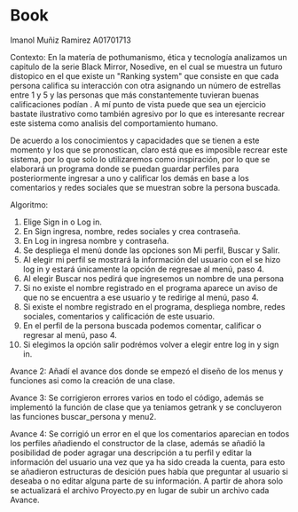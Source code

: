 # Book

Imanol Muñiz Ramirez A01701713

Contexto:
En la matería de pothumanismo, ética y tecnología analizamos un capitulo de la serie Black Mirror, Nosedive, en el cual se muestra un futuro distopico en el que existe un "Ranking system" que consiste en que cada persona califica su interacción con otra asignando un número de estrellas entre 1 y 5 y las personas que más constantemente tuvieran buenas calificaciones podían . A mí punto de vista puede que sea un ejercicio bastate ilustrativo como también agresivo por lo que es interesante recrear este sistema como analisis del comportamiento humano.

De acuerdo a los conocimientos y capacidades que se tienen a este momento y los que se pronostican, claro está que es imposible recrear este sistema, por lo que solo lo utilizaremos como inspiración, por lo que se elaborará un programa donde se puedan guardar perfiles para posteriormente ingresar a uno y calificar los demás en base a los comentarios y redes sociales que se muestran sobre la persona buscada. 

Algoritmo:

1. Elige Sign in o Log in.
2. En Sign ingresa, nombre, redes sociales y crea contraseña.
3. En Log in ingresa nombre y contraseña.
4. Se despliega el menú donde las opciones son Mi perfil, Buscar y Salir.
5. Al elegir mi perfil se mostrará la información del usuario con el se hizo log in y estará únicamente la opción de regresae al menú, paso 4.
6. Al elegir Buscar nos pedirá que ingresemos un nombre de una persona
7. Si no existe el nombre registrado en el programa aparece un aviso de que no se encuentra a ese usuario y te redirige al menú, paso 4.
8. Si existe el nombre registrado en el programa, despliega nombre, redes sociales, comentarios y calificación de este usuario.
9. En el perfil de la persona buscada podemos comentar, calificar o regresar al menú, paso 4.
10. Si elegimos la opción salir podrémos volver a elegir entre log in y sign in.  

Avance 2: Añadí el avance dos donde se empezó el diseño de los menus y funciones asi como la creación de una clase.

Avance 3: Se corrigieron errores varios en todo el código, además se implementó la función de clase que ya teniamos getrank y se concluyeron las funciones buscar_persona y menu2. 

Avance 4: Se corrigió un error en el que los comentarios aparecian en todos los perfiles añadiendo el constructor de la clase, además se añadió la posibilidad de poder agragar una descripción a tu perfil y editar la información del usuario una vez que ya ha sido creada la cuenta, para esto se añadieron estructuras de desición pues había que preguntar al usuario si deseaba o no editar alguna parte de su información. A partir de ahora solo se actualizará el archivo Proyecto.py en lugar de subir un archivo cada Avance.
